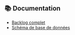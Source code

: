 ## 📚 Documentation
- [Backlog complet](docs/BACKLOG.md)
- [Schéma de base de données](docs/DATABASE_SCHEMA.md)

